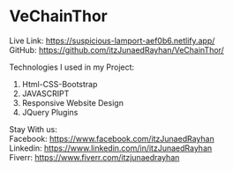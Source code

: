 # VeChainThor

Live Link:  https://suspicious-lamport-aef0b6.netlify.app/  <br>
GitHub: https://github.com/itzJunaedRayhan/VeChainThor/  <br>

Technologies I used in my Project: <br>
1. Html-CSS-Bootstrap <br>
2. JAVASCRIPT <br>
9. Responsive Website Design <br>
10. JQuery Plugins <br>

Stay With us:    <br> 
Facebook: https://www.facebook.com/itzJunaedRayhan   <br>
Linkedin: https://www.linkedin.com/in/itzJunaedRayhan   <br>
Fiverr: https://www.fiverr.com/itzjunaedrayhan  <br>
